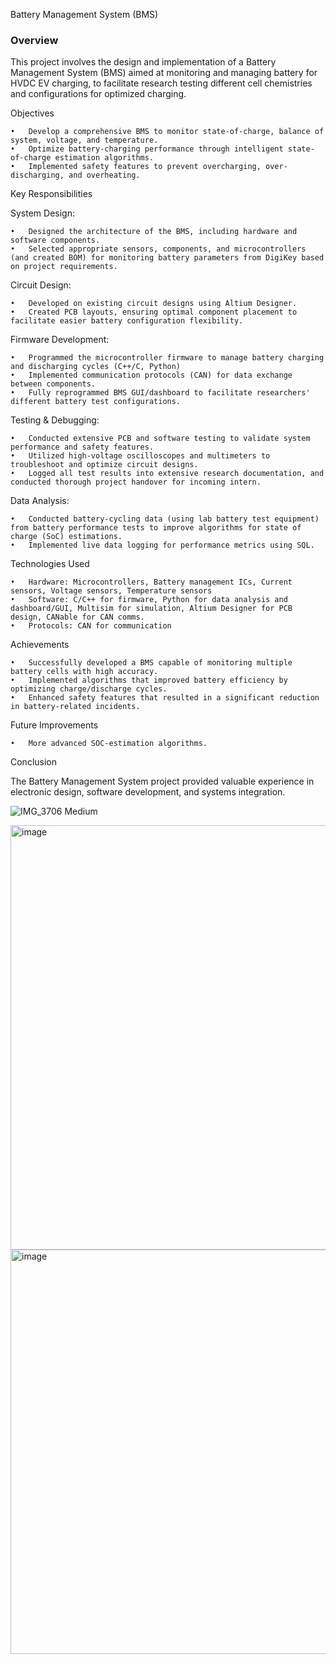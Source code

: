 
Battery Management System (BMS)

### Overview

This project involves the design and implementation of a Battery Management System (BMS) aimed at monitoring and managing battery for HVDC EV charging, to facilitate research testing different cell chemistries and configurations for optimized charging.

Objectives

	•	Develop a comprehensive BMS to monitor state-of-charge, balance of system, voltage, and temperature.
	•	Optimize battery-charging performance through intelligent state-of-charge estimation algorithms.
 	•	Implemented safety features to prevent overcharging, over-discharging, and overheating.

Key Responsibilities
	
System Design:

	•	Designed the architecture of the BMS, including hardware and software components.
	•	Selected appropriate sensors, components, and microcontrollers (and created BOM) for monitoring battery parameters from DigiKey based on project requirements.

Circuit Design:

	•	Developed on existing circuit designs using Altium Designer.
	•	Created PCB layouts, ensuring optimal component placement to facilitate easier battery configuration flexibility.
	
Firmware Development:
 
	•	Programmed the microcontroller firmware to manage battery charging and discharging cycles (C++/C, Python)
	•	Implemented communication protocols (CAN) for data exchange between components.
	•	Fully reprogrammed BMS GUI/dashboard to facilitate researchers' different battery test configurations. 
	
Testing & Debugging:
 
	•	Conducted extensive PCB and software testing to validate system performance and safety features.
	•	Utilized high-voltage oscilloscopes and multimeters to troubleshoot and optimize circuit designs.
	•	Logged all test results into extensive research documentation, and conducted thorough project handover for incoming intern.
	
Data Analysis:
 
	•	Conducted battery-cycling data (using lab battery test equipment) from battery performance tests to improve algorithms for state of charge (SoC) estimations.
	•	Implemented live data logging for performance metrics using SQL.

Technologies Used

	•	Hardware: Microcontrollers, Battery management ICs, Current sensors, Voltage sensors, Temperature sensors
	•	Software: C/C++ for firmware, Python for data analysis and dashboard/GUI, Multisim for simulation, Altium Designer for PCB design, CANable for CAN comms.
	•	Protocols: CAN for communication

Achievements

	•	Successfully developed a BMS capable of monitoring multiple battery cells with high accuracy.
	•	Implemented algorithms that improved battery efficiency by optimizing charge/discharge cycles.
	•	Enhanced safety features that resulted in a significant reduction in battery-related incidents.

Future Improvements

	•	More advanced SOC-estimation algorithms.

Conclusion

The Battery Management System project provided valuable experience in electronic design, software development, and systems integration.

![IMG_3706 Medium](https://github.com/user-attachments/assets/91bd874a-6ca7-48d9-975f-f461081158dc)

<img width="679" alt="image" src="https://github.com/user-attachments/assets/3a8e27e9-1e69-4240-8655-6f7149ca3392">

<img width="647" alt="image" src="https://github.com/user-attachments/assets/c751a34b-20b0-4849-b24c-4e95e1ea7fdb">


